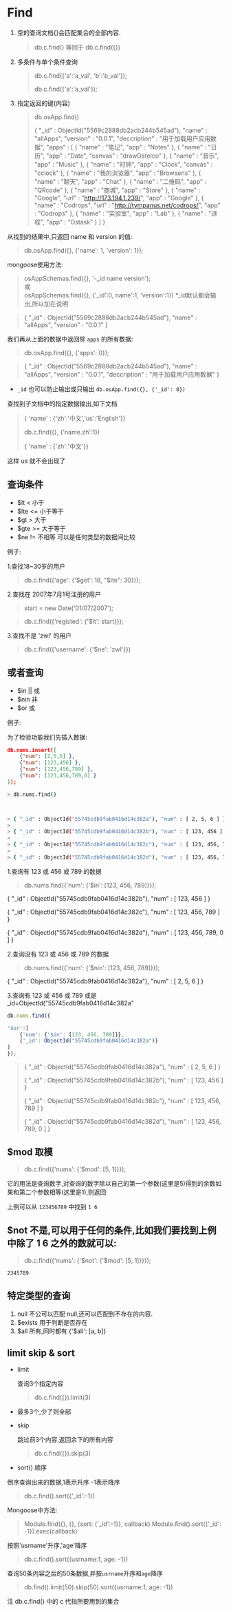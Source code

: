 # Find

1. 空的查询文档{}会匹配集合的全部内容.
   
   > db.c.find() 等同于 db.c.find({})
   
2. 多条件与单个条件查询
   
   > db.c.find({'a':'a_val', 'b':'b_val'});
   > 
   > db.c.find({'a':'a_val'});`
   
3. 指定返回的键(内容)
   
   > db.osApp.find()
   > 
   > { "_id" : ObjectId("5569c2888db2acb244b545ad"), "name" : "allApps", "version" : "0.0.1", "deccription" : "用于加载用户应用数据", "apps" : [ { "name" : "笔记", "app" : "Notes" }, { "name" : "日历", "app" : "Date", "canvas" : "drawDateIco" }, { "name" : "音乐", "app" : "Music" }, { "name" : "时钟", "app" : "Clock", "canvas" : "cclock" }, { "name" : "我的浏览器", "app" : "Browseris" }, { "name" : "聊天", "app" : "Chat" }, { "name" : "二维码", "app" : "QRcode" }, { "name" : "商城", "app" : "Store" }, { "name" : "Google", "url" : "http://173.194.1.239/", "app" : "Google" }, { "name" : "Codrops", "url" : "http://tympanus.net/codrops/", "app" : "Codrops" }, { "name" : "实验室", "app" : "Lab" }, { "name" : "进程", "app" : "Ostask" } ] }

从找到的结果中,只返回 name 和 version 的值:

> db.osApp.find({}, {'name': 1, 'version': 1});

mongoose使用方法:
> osAppSchemas.find({}, '-_id name version');  
或  
> osAppSchemas.find({}, {'_id':0, name':1, 'version':1}) 
*_id默认都会输出,所以加在说明


> { "_id" : ObjectId("5569c2888db2acb244b545ad"), "name" : "allApps", "version" : "0.0.1" }

我们再从上面的数据中返回除 `apps` 的所有数据:

> db.osApp.find({}, {'apps': 0});



> { "_id" : ObjectId("5569c2888db2acb244b545ad"), "name" : "allApps", "version" : "0.0.1", "deccription" : "用于加载用户应用数据" }

- `_id` 也可以防止输出或只输出 `db.osApp.find({}, {'_id': 0})`



查找到子文档中的指定数据输出,如下文档

> { 'name' : {'zh':'中文','us':'English'}}
> 
> db.c.find({}, {'name.zh':1})
> 
> { 'name' : {'zh':'中文'}}

这样 us 就不会出现了

## 查询条件

- $lt  <  小于
- $lte <= 小于等于
- $gt  >  大于
- $gte >= 大于等于
- $ne  != 不相等		可以是任何类型的数据间比较

例子:

1.查找18~30岁的用户

> db.c.find({'age': {'$get': 18, "$lte": 30}});

2.查找在 2007年7月1号注册的用户

> start = new Date('01/07/2007');



> db.c.find({'registed': {'$lt': start}});

3.查找不是 'zwl' 的用户

> db.c.find({'username': {'$ne': 'zwl'}})

## 或者查询

- $in  ||  或
- $nin     非
- $or      或

例子: 

为了检验功能我们先插入数据:

``` json
db.nums.insert([
	{"num": [2,5,6] },
	{"num": [123,456] },
	{"num": [123,456,789] },
	{"num": [123,456,789,0] }
]);
```

``` sh
> db.nums.find()



> { "_id" : ObjectId("55745cdb9fab0416d14c382a"), "num" : [ 2, 5, 6 ] }
> 
> { "_id" : ObjectId("55745cdb9fab0416d14c382b"), "num" : [ 123, 456 ] }
> 
> { "_id" : ObjectId("55745cdb9fab0416d14c382c"), "num" : [ 123, 456, 789 ] }
> 
> { "_id" : ObjectId("55745cdb9fab0416d14c382d"), "num" : [ 123, 456, 789, 0 ] }
```

1.查询有 123 或 456 或 789 的数据

> db.nums.find({'num': {'$in': [123, 456, 789]}});

{ "_id" : ObjectId("55745cdb9fab0416d14c382b"), "num" : [ 123, 456 ] }

{ "_id" : ObjectId("55745cdb9fab0416d14c382c"), "num" : [ 123, 456, 789 ] }

{ "_id" : ObjectId("55745cdb9fab0416d14c382d"), "num" : [ 123, 456, 789, 0 ] }

2.查询没有 123 或 456 或 789 的数据

> db.nums.find({'num': {'$nin': [123, 456, 789]}});

{ "_id" : ObjectId("55745cdb9fab0416d14c382a"), "num" : [ 2, 5, 6 ] }

3.查询有 123 或 456 或 789 或是 _id=ObjectId("55745cdb9fab0416d14c382a"

``` js
db.nums.find({

'$or':[
	{'num': {'$in': [123, 456, 789]}},
	{'_id': ObjectId("55745cdb9fab0416d14c382a")}
]
});
```

> { "_id" : ObjectId("55745cdb9fab0416d14c382a"), "num" : [ 2, 5, 6 ] }
> 
> { "_id" : ObjectId("55745cdb9fab0416d14c382b"), "num" : [ 123, 456 ] }
> 
> { "_id" : ObjectId("55745cdb9fab0416d14c382c"), "num" : [ 123, 456, 789 ] }
> 
> { "_id" : ObjectId("55745cdb9fab0416d14c382d"), "num" : [ 123, 456, 789, 0 ] }

## $mod 取模

> db.c.find({'nums': {'$mod': [5, 1]}});

它的用法是查询数字,对查询的数字除以自己的第一个参数(这里是5)得到的余数如果和第二个参数相等(这里是1),则返回

上例可以从 `123456789` 中找到 `1 6`

## $not 不是,可以用于任何的条件,比如我们要找到上例中除了 1 6 之外的数就可以:

> db.c.find({'nums': {'$not': {'$mod': [5, 1]}}});

`2345789`



## 特定类型的查询

1. null 不公可以匹配 null,还可以匹配到不存在的内容.
2. $exists 用于判断是否存在
3. $all 所有,同时都有  {'$all': [a, b]}



## limit skip & sort

- limit
  
  查询3个指定内容  
  
  > db.c.find({}).limit(3)  
  
- 最多3个,少了则全部
  
- skip
  
  跳过前3个内容,返回余下的所有内容  
  
  > db.c.find({}).skip(3)  
  
- sort() 顺序

倒序查询出来的数据,1表示升序 -1表示降序

> db.c.find().sort({'_id':-1})

Mongoose中方法:
> Module.find({}, {}, {sort: {'_id':-1}}, callback)
> Module.find().sort({'_id': -1}).exec(callback)

按照'usrname'升序,'age'降序

> db.c.find().sort({usrname:1, age: -1})

查询50条内容之后的50条数据,并按`usrname`升序和`age`降序

> db.find().limit(50).skip(50).sort({usrname:1, age: -1})  



注 db.c.find() 中的 c 代指所要用到的集合